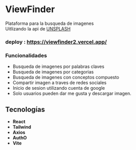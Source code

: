 # ViewFinder

Plataforma para la busqueda de imagenes      
Uitlizando la api de [UNSPLASH](https://unsplash.com/es)    

### deploy : https://viewfinder2.vercel.app/

### Funcionalidades    
- Busqueda de imagenes por palabras claves
- Busqueda de imagenes por categorias
- Busqueda  de imagenes con conceptos compuesto
- Compartir imagen a traves de redes sociales
- Inicio de sesion utilizando cuenta de google
- Solo usuarios  pueden dar me gusta y descargar imagen. 

## Tecnologías 

- **React** 
- **Tailwind**  
- **Axios**
- **AuthO**
- **Vite**



